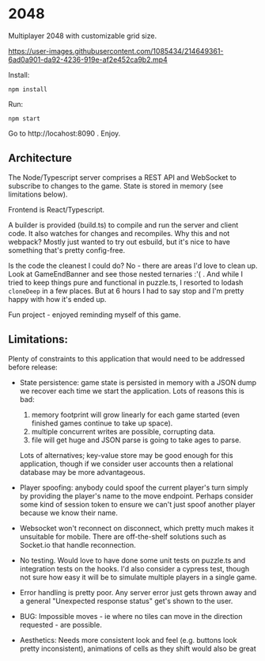 # 2048

Multiplayer 2048 with customizable grid size.

https://user-images.githubusercontent.com/1085434/214649361-6ad0a901-da92-4236-919e-af2e452ca9b2.mp4

Install:

```
npm install
```

Run:

```
npm start
```

Go to http://locahost:8090 . Enjoy.

## Architecture

The Node/Typescript server comprises a REST API and WebSocket to subscribe to changes to the game. State is stored in memory (see limitations below).

Frontend is React/Typescript.

A builder is provided (build.ts) to compile and run the server and client code. It also watches for changes and recompiles. Why this and not webpack? Mostly just wanted to try out esbuild, but it's nice to have something that's pretty config-free.

Is the code the cleanest I could do? No - there are areas I'd love to clean up. Look at GameEndBanner and see those nested ternaries :'( . And while I tried to keep things pure and functional in puzzle.ts, I resorted to lodash `cloneDeep` in a few places. But at 6 hours I had to say stop and I'm pretty happy with how it's ended up.

Fun project - enjoyed reminding myself of this game.

## Limitations:

Plenty of constraints to this application that would need to be addressed before release:

- State persistence: game state is persisted in memory with a JSON dump we recover each time we start the application. Lots of reasons this is bad:

  1. memory footprint will grow linearly for each game started (even finished games continue to take up space).
  2. multiple concurrent writes are possible, corrupting data.
  3. file will get huge and JSON parse is going to take ages to parse.

  Lots of alternatives; key-value store may be good enough for this application, though if we consider user accounts then a relational database may be more advantageous.

- Player spoofing: anybody could spoof the current player's turn simply by providing the player's name to the move endpoint. Perhaps consider some kind of session token to ensure we can't just spoof another player because we know their name.

- Websocket won't reconnect on disconnect, which pretty much makes it unsuitable for mobile. There are off-the-shelf solutions such as Socket.io that handle reconnection.

- No testing. Would love to have done some unit tests on puzzle.ts and integration tests on the hooks. I'd also consider a cypress test, though not sure how easy it will be to simulate multiple players in a single game.

- Error handling is pretty poor. Any server error just gets thrown away and a general "Unexpected response status" get's shown to the user.

- BUG: Impossible moves - ie where no tiles can move in the direction requested - are possible.

- Aesthetics: Needs more consistent look and feel (e.g. buttons look pretty inconsistent), animations of cells as they shift would also be great
